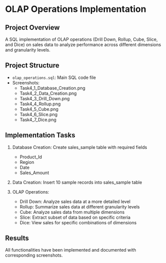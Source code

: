 # OLAP Operations Implementation

## Project Overview
A SQL implementation of OLAP operations (Drill Down, Rollup, Cube, Slice, and Dice) on sales data to analyze performance across different dimensions and granularity levels.

## Project Structure
- `olap_operations.sql`: Main SQL code file
- Screenshots:
  - Task4_1_Database_Creation.png
  - Task4_2_Data_Creation.png
  - Task4_3_Drill_Down.png
  - Task4_4_Rollup.png
  - Task4_5_Cube.png
  - Task4_6_Slice.png
  - Task4_7_Dice.png

## Implementation Tasks
1. Database Creation: Create sales_sample table with required fields
   - Product_Id
   - Region
   - Date
   - Sales_Amount

2. Data Creation: Insert 10 sample records into sales_sample table

3. OLAP Operations:
   - Drill Down: Analyze sales data at a more detailed level
   - Rollup: Summarize sales data at different granularity levels
   - Cube: Analyze sales data from multiple dimensions
   - Slice: Extract subset of data based on specific criteria
   - Dice: View sales for specific combinations of dimensions

## Results
All functionalities have been implemented and documented with corresponding screenshots.

